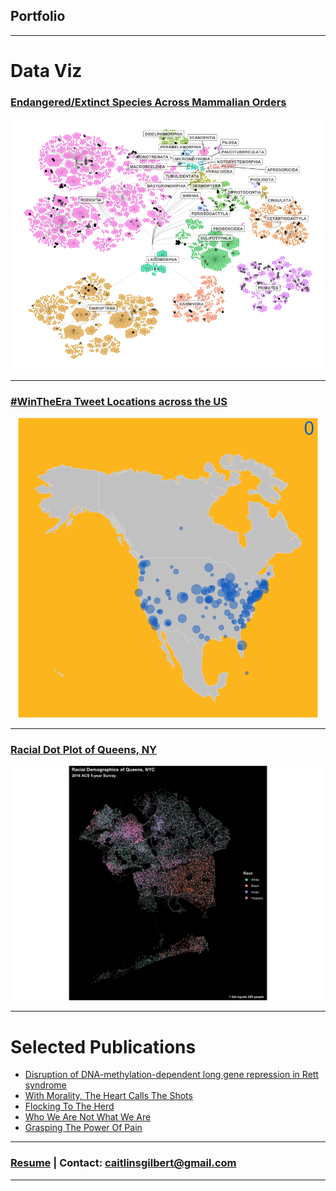 ## Portfolio

---

# Data Viz 

### [Endangered/Extinct Species Across Mammalian Orders](/redlisthierarchy)
<p align="center">
<img src="images/redlist_hierarchy_plot.png?raw=true"/>
</p>

---
### [#WinTheEra Tweet Locations across the US](/petetweets)

<p align="center">
<img src="images/wintheeratweetsbyhour.gif?raw=true"/>
</p>

---
### [Racial Dot Plot of Queens, NY](/queensrace)
<p align="center">
<img src="images/queens_race_dotplot.png?raw=true"/>
</p>

---

# Selected Publications

- [Disruption of DNA-methylation-dependent long gene repression in Rett syndrome](https://www.nature.com/articles/nature14319)
- [With Morality, The Heart Calls The Shots](https://thehoya.com/gilbert-with-morality-the-heart-calls-the-shots/)
- [Flocking To The Herd](https://thehoya.com/gilbert-flocking-to-the-herd/)
- [Who We Are Not What We Are](https://thehoya.com/gilbert-who-we-are-not-what-we-are/)
- [Grasping The Power Of Pain](https://thehoya.com/gilbert-grasping-the-power-of-pain/)

---

### [Resume](/resume_CaitlinGilbert.pdf) | Contact: caitlinsgilbert@gmail.com



---
<p style="font-size:11px">
<!-- Remove above link if you don't want to attibute -->

